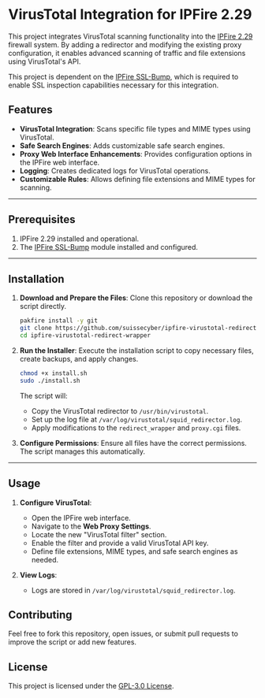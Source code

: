 VirusTotal Integration for IPFire 2.29
=============================

This project integrates VirusTotal scanning functionality into the [IPFire 2.29](https://www.ipfire.org/) firewall system. By adding a redirector and modifying the existing proxy configuration, it enables advanced scanning of traffic and file extensions using VirusTotal's API.

This project is dependent on the [IPFire SSL-Bump](https://github.com/suissecyber/ipfire-ssl-bump), which is required to enable SSL inspection capabilities necessary for this integration.

Features
--------

*   **VirusTotal Integration**: Scans specific file types and MIME types using VirusTotal.
*   **Safe Search Engines**: Adds customizable safe search engines.
*   **Proxy Web Interface Enhancements**: Provides configuration options in the IPFire web interface.
*   **Logging**: Creates dedicated logs for VirusTotal operations.
*   **Customizable Rules**: Allows defining file extensions and MIME types for scanning.

* * *

Prerequisites
-------------

1.  IPFire 2.29 installed and operational.
2.  The [IPFire SSL-Bump](https://github.com/suissecyber/ipfire-ssl-bump) module installed and configured.

* * *

Installation
------------

1.  **Download and Prepare the Files**: Clone this repository or download the script directly.
    
    ```bash
    pakfire install -y git
    git clone https://github.com/suissecyber/ipfire-virustotal-redirect-wrapper.git
    cd ipfire-virustotal-redirect-wrapper
    ``` 
    
2.  **Run the Installer**: Execute the installation script to copy necessary files, create backups, and apply changes.
    
    ```bash
    chmod +x install.sh
    sudo ./install.sh
    ``` 
    
    The script will:
    
    *   Copy the VirusTotal redirector to `/usr/bin/virustotal`.
    *   Set up the log file at `/var/log/virustotal/squid_redirector.log`.
    *   Apply modifications to the `redirect_wrapper` and `proxy.cgi` files.
4.  **Configure Permissions**: Ensure all files have the correct permissions. The script manages this automatically.
    

* * *

Usage
-----

1.  **Configure VirusTotal**:
    
    *   Open the IPFire web interface.
    *   Navigate to the **Web Proxy Settings**.
    *   Locate the new "VirusTotal filter" section.
    *   Enable the filter and provide a valid VirusTotal API key.
    *   Define file extensions, MIME types, and safe search engines as needed.
2.  **View Logs**:
    
    *   Logs are stored in `/var/log/virustotal/squid_redirector.log`.

## Contributing
Feel free to fork this repository, open issues, or submit pull requests to improve the script or add new features.

## License
This project is licensed under the [GPL-3.0 License](https://www.gnu.org/licenses/gpl-3.0.en.html).

